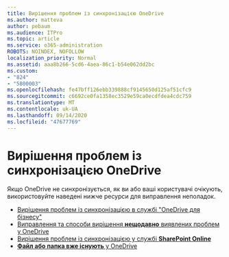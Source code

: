 ```yaml
---
title: Вирішення проблем із синхронізацією OneDrive
ms.author: matteva
author: pebaum
ms.audience: ITPro
ms.topic: article
ms.service: o365-administration
ROBOTS: NOINDEX, NOFOLLOW
localization_priority: Normal
ms.assetid: aaa8b266-5cd6-4aea-86c1-b54e062dd2bc
ms.custom:
- "824"
- "5800003"
ms.openlocfilehash: fe47bff126ebb339888cf9145650d125af51cfc9
ms.sourcegitcommit: c6692ce0fa1358ec3529e59ca0ecdfdea4cdc759
ms.translationtype: MT
ms.contentlocale: uk-UA
ms.lasthandoff: 09/14/2020
ms.locfileid: "47677769"
---
```

# <a name="fix-onedrive-sync-problems"></a>Вирішення проблем із синхронізацією OneDrive

Якщо OneDrive не синхронізується, як ви або ваші користувачі очікують, використовуйте наведені нижче ресурси для виправлення неполадок.

- [Вирішення проблем із синхронізацією в службі "OneDrive для бізнесу"](https://support.microsoft.com/office/207e983e-146d-404c-a994-672ef29e1f90)
- [Виправлення та способи вирішення **нещодавно** виявлених проблем у OneDrive](https://support.office.com/article/36110213-f3f6-490d-8cb7-3833539def0b)
- [Вирішення проблем із синхронізацією у службі **SharePoint Online**](https://support.office.com/article/207e983e-146d-404c-a994-672ef29e1f90)
- [**Файл або папка вже існують** у OneDrive](https://support.microsoft.com/office/7b8044ad-438d-41db-bbbf-4f66b8890408)
